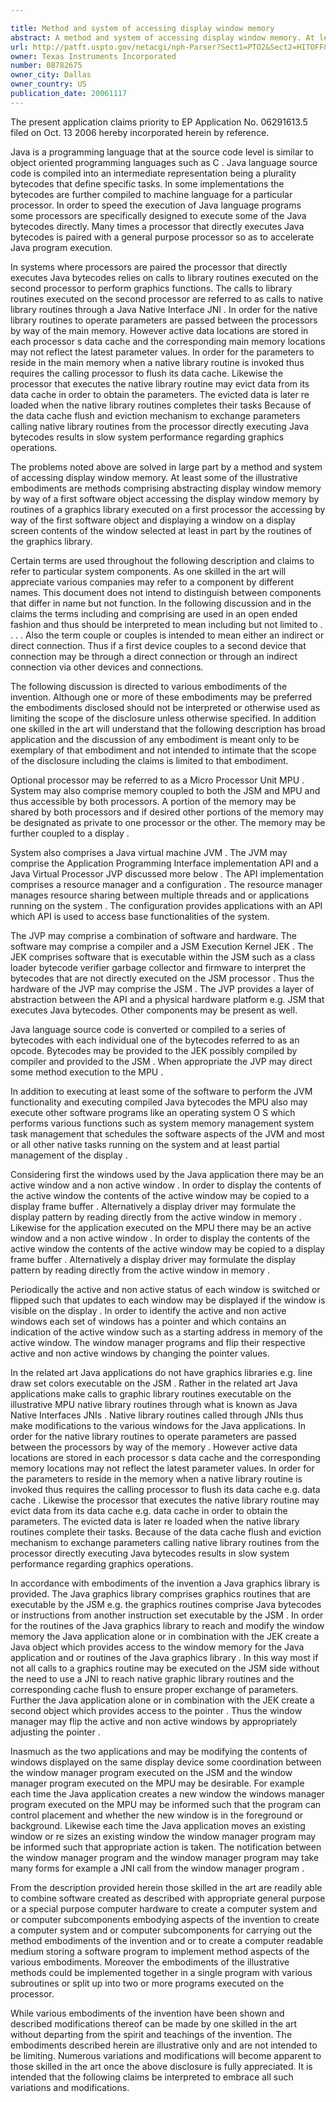 ```yaml
---

title: Method and system of accessing display window memory
abstract: A method and system of accessing display window memory. At least some of the illustrative embodiments are methods comprising abstracting display window memory by way of a first software object, accessing the display window memory by routines of a graphics library executed on a first processor (the accessing by way of the first software object), and displaying a window on a display screen, contents of the window selected at least in part by the routines of the graphics library.
url: http://patft.uspto.gov/netacgi/nph-Parser?Sect1=PTO2&Sect2=HITOFF&p=1&u=%2Fnetahtml%2FPTO%2Fsearch-adv.htm&r=1&f=G&l=50&d=PALL&S1=08782675&OS=08782675&RS=08782675
owner: Texas Instruments Incorporated
number: 08782675
owner_city: Dallas
owner_country: US
publication_date: 20061117
---
```

The present application claims priority to EP Application No. 06291613.5 filed on Oct. 13 2006 hereby incorporated herein by reference.

Java is a programming language that at the source code level is similar to object oriented programming languages such as C . Java language source code is compiled into an intermediate representation being a plurality bytecodes that define specific tasks. In some implementations the bytecodes are further compiled to machine language for a particular processor. In order to speed the execution of Java language programs some processors are specifically designed to execute some of the Java bytecodes directly. Many times a processor that directly executes Java bytecodes is paired with a general purpose processor so as to accelerate Java program execution.

In systems where processors are paired the processor that directly executes Java bytecodes relies on calls to library routines executed on the second processor to perform graphics functions. The calls to library routines executed on the second processor are referred to as calls to native library routines through a Java Native Interface JNI . In order for the native library routines to operate parameters are passed between the processors by way of the main memory. However active data locations are stored in each processor s data cache and the corresponding main memory locations may not reflect the latest parameter values. In order for the parameters to reside in the main memory when a native library routine is invoked thus requires the calling processor to flush its data cache. Likewise the processor that executes the native library routine may evict data from its data cache in order to obtain the parameters. The evicted data is later re loaded when the native library routines completes their tasks Because of the data cache flush and eviction mechanism to exchange parameters calling native library routines from the processor directly executing Java bytecodes results in slow system performance regarding graphics operations.

The problems noted above are solved in large part by a method and system of accessing display window memory. At least some of the illustrative embodiments are methods comprising abstracting display window memory by way of a first software object accessing the display window memory by routines of a graphics library executed on a first processor the accessing by way of the first software object and displaying a window on a display screen contents of the window selected at least in part by the routines of the graphics library.

Certain terms are used throughout the following description and claims to refer to particular system components. As one skilled in the art will appreciate various companies may refer to a component by different names. This document does not intend to distinguish between components that differ in name but not function. In the following discussion and in the claims the terms including and comprising are used in an open ended fashion and thus should be interpreted to mean including but not limited to . . . . Also the term couple or couples is intended to mean either an indirect or direct connection. Thus if a first device couples to a second device that connection may be through a direct connection or through an indirect connection via other devices and connections.

The following discussion is directed to various embodiments of the invention. Although one or more of these embodiments may be preferred the embodiments disclosed should not be interpreted or otherwise used as limiting the scope of the disclosure unless otherwise specified. In addition one skilled in the art will understand that the following description has broad application and the discussion of any embodiment is meant only to be exemplary of that embodiment and not intended to intimate that the scope of the disclosure including the claims is limited to that embodiment.

Optional processor may be referred to as a Micro Processor Unit MPU . System may also comprise memory coupled to both the JSM and MPU and thus accessible by both processors. A portion of the memory may be shared by both processors and if desired other portions of the memory may be designated as private to one processor or the other. The memory may be further coupled to a display .

System also comprises a Java virtual machine JVM . The JVM may comprise the Application Programming Interface implementation API and a Java Virtual Processor JVP discussed more below . The API implementation comprises a resource manager and a configuration . The resource manager manages resource sharing between multiple threads and or applications running on the system . The configuration provides applications with an API which API is used to access base functionalities of the system.

The JVP may comprise a combination of software and hardware. The software may comprise a compiler and a JSM Execution Kernel JEK . The JEK comprises software that is executable within the JSM such as a class loader bytecode verifier garbage collector and firmware to interpret the bytecodes that are not directly executed on the JSM processor . Thus the hardware of the JVP may comprise the JSM . The JVP provides a layer of abstraction between the API and a physical hardware platform e.g. JSM that executes Java bytecodes. Other components may be present as well.

Java language source code is converted or compiled to a series of bytecodes with each individual one of the bytecodes referred to as an opcode. Bytecodes may be provided to the JEK possibly compiled by compiler and provided to the JSM . When appropriate the JVP may direct some method execution to the MPU .

In addition to executing at least some of the software to perform the JVM functionality and executing compiled Java bytecodes the MPU also may execute other software programs like an operating system O S which performs various functions such as system memory management system task management that schedules the software aspects of the JVM and most or all other native tasks running on the system and at least partial management of the display .

Considering first the windows used by the Java application there may be an active window and a non active window . In order to display the contents of the active window the contents of the active window may be copied to a display frame buffer . Alternatively a display driver may formulate the display pattern by reading directly from the active window in memory . Likewise for the application executed on the MPU there may be an active window and a non active window . In order to display the contents of the active window the contents of the active window may be copied to a display frame buffer . Alternatively a display driver may formulate the display pattern by reading directly from the active window in memory .

Periodically the active and non active status of each window is switched or flipped such that updates to each window may be displayed if the window is visible on the display . In order to identify the active and non active windows each set of windows has a pointer and which contains an indication of the active window such as a starting address in memory of the active window. The window manager programs and flip their respective active and non active windows by changing the pointer values.

In the related art Java applications do not have graphics libraries e.g. line draw set colors executable on the JSM . Rather in the related art Java applications make calls to graphic library routines executable on the illustrative MPU native library routines through what is known as Java Native Interfaces JNIs . Native library routines called through JNIs thus make modifications to the various windows for the Java applications. In order for the native library routines to operate parameters are passed between the processors by way of the memory . However active data locations are stored in each processor s data cache and the corresponding memory locations may not reflect the latest parameter values. In order for the parameters to reside in the memory when a native library routine is invoked thus requires the calling processor to flush its data cache e.g. data cache . Likewise the processor that executes the native library routine may evict data from its data cache e.g. data cache in order to obtain the parameters. The evicted data is later re loaded when the native library routines complete their tasks. Because of the data cache flush and eviction mechanism to exchange parameters calling native library routines from the processor directly executing Java bytecodes results in slow system performance regarding graphics operations.

In accordance with embodiments of the invention a Java graphics library is provided. The Java graphics library comprises graphics routines that are executable by the JSM e.g. the graphics routines comprise Java bytecodes or instructions from another instruction set executable by the JSM . In order for the routines of the Java graphics library to reach and modify the window memory the Java application alone or in combination with the JEK create a Java object which provides access to the window memory for the Java application and or routines of the Java graphics library . In this way most if not all calls to a graphics routine may be executed on the JSM side without the need to use a JNI to reach native graphic library routines and the corresponding cache flush to ensure proper exchange of parameters. Further the Java application alone or in combination with the JEK create a second object which provides access to the pointer . Thus the window manager may flip the active and non active windows by appropriately adjusting the pointer .

Inasmuch as the two applications and may be modifying the contents of windows displayed on the same display device some coordination between the window manager program executed on the JSM and the window manager program executed on the MPU may be desirable. For example each time the Java application creates a new window the windows manager program executed on the MPU may be informed such that the program can control placement and whether the new window is in the foreground or background. Likewise each time the Java application moves an existing window or re sizes an existing window the window manager program may be informed such that appropriate action is taken. The notification between the window manager program and the window manager program may take many forms for example a JNI call from the window manager program .

From the description provided herein those skilled in the art are readily able to combine software created as described with appropriate general purpose or a special purpose computer hardware to create a computer system and or computer subcomponents embodying aspects of the invention to create a computer system and or computer subcomponents for carrying out the method embodiments of the invention and or to create a computer readable medium storing a software program to implement method aspects of the various embodiments. Moreover the embodiments of the illustrative methods could be implemented together in a single program with various subroutines or split up into two or more programs executed on the processor.

While various embodiments of the invention have been shown and described modifications thereof can be made by one skilled in the art without departing from the spirit and teachings of the invention. The embodiments described herein are illustrative only and are not intended to be limiting. Numerous variations and modifications will become apparent to those skilled in the art once the above disclosure is fully appreciated. It is intended that the following claims be interpreted to embrace all such variations and modifications.

